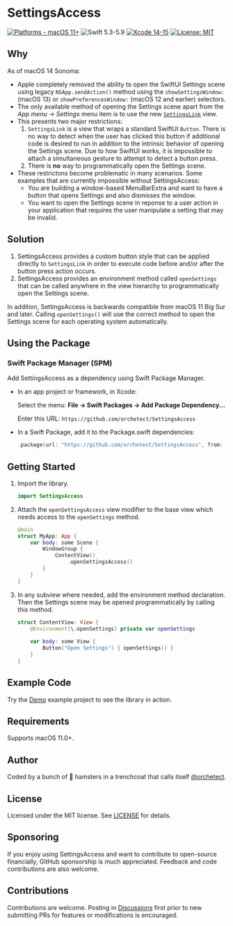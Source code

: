 # SettingsAccess

[![Platforms - macOS 11+](https://img.shields.io/badge/platforms-macOS%2011+-lightgrey.svg?style=flat)](https://developer.apple.com/swift) ![Swift 5.3-5.9](https://img.shields.io/badge/Swift-5.3–5.9-orange.svg?style=flat) [![Xcode 14-15](https://img.shields.io/badge/Xcode-14–15-blue.svg?style=flat)](https://developer.apple.com/swift) [![License: MIT](http://img.shields.io/badge/license-MIT-lightgrey.svg?style=flat)](https://github.com/orchetect/SettingsAccess/blob/main/LICENSE)

## Why

As of macOS 14 Sonoma:

- Apple completely removed the ability to open the SwiftUI Settings scene using legacy `NSApp.sendAction()` method using the `showSettingsWindow:` (macOS 13) or `showPreferencesWindow:` (macOS 12 and earlier) selectors.
- The only available method of opening the Settings scene apart from the _App menu → Settings_ menu item is to use the new [`SettingsLink`](https://developer.apple.com/documentation/swiftui/settingslink) view.
- This presents two major restrictions:
  1. `SettingsLink` is a view that wraps a standard SwiftUI `Button`. There is no way to detect when the user has clicked this button if additional code is desired to run in addition to the intrinsic behavior of opening the Settings scene. Due to how SwiftUI works, it is impossible to attach a simultaneous gesture to attempt to detect a button press.
  2. There is **no** way to programmatically open the Settings scene.
- These restrictons become problematic in many scenarios. Some examples that are currently impossible without SettingsAccess:
  - You are building a window-based MenuBarExtra and want to have a button that opens Settings and also dismisses the window.
  - You want to open the Settings scene in reponse to a user action in your application that requires the user manipulate a setting that may be invalid.

## Solution

1. SettingsAccess provides a custom button style that can be applied directly to `SettingsLink` in order to execute code before and/or after the button press action occurs.
2. SettingsAccess provides an environment method called `openSettings` that can be called anywhere in the view hierarchy to programmatically open the Settings scene.

In addition, SettingsAccess is backwards compatible from macOS 11 Big Sur and later. Calling `openSettings()` will use the correct method to open the Settings scene for each operating system automatically.

## Using the Package

### Swift Package Manager (SPM)

Add SettingsAccess as a dependency using Swift Package Manager.

- In an app project or framework, in Xcode:

  Select the menu: **File → Swift Packages → Add Package Dependency...**

  Enter this URL: `https://github.com/orchetect/SettingsAccess`

- In a Swift Package, add it to the Package.swift dependencies:

  ```swift
  .package(url: "https://github.com/orchetect/SettingsAccess", from: "1.0.0")
  ```

## Getting Started

1. Import the library.

   ```swift
   import SettingsAccess
   ```

2. Attach the `openSettingsAccess` view modifier to the base view which needs access to the `openSettings` method.

   ```swift
   @main
   struct MyApp: App {
       var body: some Scene {
           WindowGroup {
               ContentView()
                   .openSettingsAccess()
           }
       }
   }
   ```

3. In any subview where needed, add the environment method declaration. Then the Settings scene may be opened programmatically by calling this method.

   ```swift
   struct ContentView: View {
       @Environment(\.openSettings) private var openSettings
     
       var body: some View {
           Button("Open Settings") { openSettings() }
       }
   }
   ```

## Example Code

Try the [Demo](Demo) example project to see the library in action.

## Requirements

Supports macOS 11.0+.

## Author

Coded by a bunch of 🐹 hamsters in a trenchcoat that calls itself [@orchetect](https://github.com/orchetect).

## License

Licensed under the MIT license. See [LICENSE](https://github.com/orchetect/SettingsAccess/blob/master/LICENSE) for details.

## Sponsoring

If you enjoy using SettingsAccess and want to contribute to open-source financially, GitHub sponsorship is much appreciated. Feedback and code contributions are also welcome.

## Contributions

Contributions are welcome. Posting in [Discussions](https://github.com/orchetect/SettingsAccess/discussions) first prior to new submitting PRs for features or modifications is encouraged.
